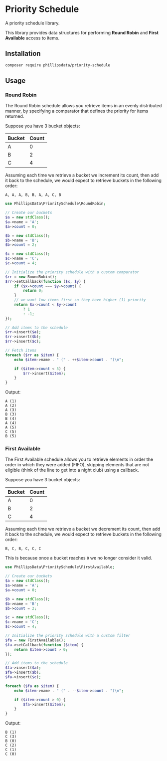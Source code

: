 # Priority Schedule

A priority schedule library.

This library provides data structures for performing **Round Robin** and
**First Available** access to items.

## Installation

```sh
composer require phillipsdata/priority-schedule
```

## Usage

### Round Robin

The Round Robin schedule allows you retrieve items in an evenly distributed
manner, by specifying a comparator that defines the priority for items returned.

Suppose you have 3 bucket objects:

|Bucket|Count|
|------|-----|
|A     |0    |
|B     |2    |
|C     |4    |

Assuming each time we retrieve a bucket we increment its count, then add it
back to the schedule, we would expect to retrieve buckets in the following
order:

```
A, A, A, B, B, A, A, C, B
```


```php
use PhillipsData\PrioritySchedule\RoundRobin;

// Create our buckets
$a = new stdClass();
$a->name = 'A';
$a->count = 0;

$b = new stdClass();
$b->name = 'B';
$b->count = 2;

$c = new stdClass();
$c->name = 'C';
$c->count = 4;

// Initialize the priority schedule with a custom comparator
$rr = new RoundRobin();
$rr->setCallback(function ($x, $y) {
    if ($x->count === $y->count) {
        return 0;
    }
    // we want low items first so they have higher (1) priority
    return $x->count < $y->count
        ? 1
        : -1;
});

// Add items to the schedule
$rr->insert($a);
$rr->insert($b);
$rr->insert($c);

// Fetch items
foreach ($rr as $item) {
    echo $item->name . " (" . ++$item->count . ")\n";

    if ($item->count < 5) {
        $rr->insert($item);
    }
}
```

Output:

```
A (1)
A (2)
A (3)
B (3)
B (4)
A (4)
A (5)
C (5)
B (5)
```

### First Available

The First Available schedule allows you to retrieve elements in order the order
in which they were added (FIFO), skipping elements that are not eligible (think
of the line to get into a night club) using a callback.

Suppose you have 3 bucket objects:

|Bucket|Count|
|------|-----|
|A     |0    |
|B     |2    |
|C     |4    |

Assuming each time we retrieve a bucket we decrement its count, then add it
back to the schedule, we would expect to retrieve buckets in the following
order:

```
B, C, B, C, C, C
```

This is because once a bucket reaches `0` we no longer consider it valid.


```php
use PhillipsData\PrioritySchedule\FirstAvailable;

// Create our buckets
$a = new stdClass();
$a->name = 'A';
$a->count = 0;

$b = new stdClass();
$b->name = 'B';
$b->count = 2;

$c = new stdClass();
$c->name = 'C';
$c->count = 4;

// Initialize the priority schedule with a custom filter
$fa = new FirstAvailable();
$fa->setCallback(function ($item) {
    return $item->count > 0;
});

// Add items to the schedule
$fa->insert($a);
$fa->insert($b);
$fa->insert($c);

foreach ($fa as $item) {
    echo $item->name . " (" . --$item->count . ")\n";

    if ($item->count > 0) {
        $fa->insert($item);
    }
}

```

Output:

```
B (1)
C (3)
B (0)
C (2)
C (1)
C (0)
```